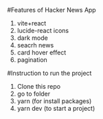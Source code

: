 #Features of Hacker News App
1. vite+react
2. lucide-react icons
3. dark mode
4. seacrh news 
5. card hover effect
6. pagination


#Instruction to run the project



1. Clone this repo
2. go to folder 
3. yarn (for install packages)
4. yarn dev (to start a project)